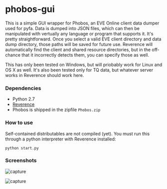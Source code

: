 # phobos-gui
This is a simple GUI wrapper for Phobos, an EVE Online client data dumper used for pyfa. Data is dumped into JSON files, which can then be manipulated with vertually any language or program that supports it. It's pretty straightforward. Once you select a valid EVE client directory and data dump directory, those paths will be saved for future use. Reverence will automatically find the client and shared resource directories, but in the off-chance that it incorrectly detects them, you can specify those as well.

This has only been tested on Windows, but will priobably work for Linux and OS X as well. It's also been tested only for TQ data, but whatever server works in Reverence should work here.

### Dependencies

* Python 2.7
* [Reverence](https://github.com/ntt/reverence)
* Phobos is shipped in the zipfile `Phobos.zip`

### How to use
Self-contained distributables are not compiled (yet). You must run this through a python interpreter with Reverence installed:

    python start.py

### Screenshots

![capture](https://cloud.githubusercontent.com/assets/3904767/9237455/ed78719c-4118-11e5-84e4-bb60d2950535.PNG)

![capture](https://cloud.githubusercontent.com/assets/3904767/9237438/d58e964c-4118-11e5-8ce6-6d981b577932.PNG)
